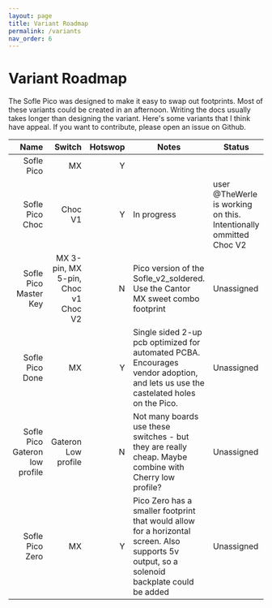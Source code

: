 ```yaml
---
layout: page
title: Variant Roadmap
permalink: /variants
nav_order: 6
---
```


# Variant Roadmap

The Sofle Pico was designed to make it easy to swap out footprints. Most of these variants could be created in an afternoon. Writing the docs usually takes longer than designing the variant. Here's some variants that I think have appeal. If you want to contribute, please open an issue on Github.

| Name | Switch | Hotswop | Notes | Status |
|-----:|-------:|-----: |-----|-----|
|Sofle Pico| MX | Y | | |
| Sofle Pico Choc | Choc V1 | Y |In progress | user @TheWerle is working on this. Intentionally ommitted Choc V2 |
| Sofle Pico Master Key | MX 3-pin, MX 5-pin, Choc v1 Choc V2 | N | Pico version of the Sofle_v2_soldered. Use the Cantor MX sweet combo footprint | Unassigned |
| Sofle Pico Done | MX | Y | Single sided 2-up pcb optimized for automated PCBA. Encourages vendor adoption, and lets us use the castelated holes on the Pico.| Unassigned |
| Sofle Pico Gateron low profile | Gateron Low profile | N | Not many boards use these switches - but they are really cheap. Maybe combine with Cherry low profile? | Unassigned |
| Sofle Pico Zero | MX | Y | Pico Zero has a smaller footprint that would allow for a horizontal screen. Also supports 5v output, so a solenoid backplate could be added | Unassigned |

